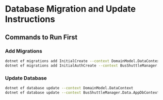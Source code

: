 # Database Migration and Update Instructions

## Commands to Run First

### Add Migrations
```bash
dotnet ef migrations add InitialCreate --context DomainModel.DataContext
dotnet ef migrations add InitialAuthCreate --context BusShuttleManager.Data.AppDbContext
```

### Update Database
```bash
dotnet ef database update --context DomainModel.DataContext
dotnet ef database update --context BusShuttleManager.Data.AppDbContext
```
